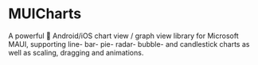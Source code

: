 # MUICharts
A powerful 🚀 Android/iOS chart view / graph view library for Microsoft MAUI, supporting line- bar- pie- radar- bubble- and candlestick charts as well as scaling, dragging and animations.
